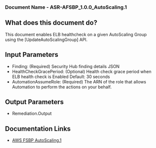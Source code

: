 ### Document Name - ASR-AFSBP_1.0.0_AutoScaling.1

## What does this document do?
This document enables ELB healthcheck on a given AutoScaling Group using the [UpdateAutoScalingGroup] API.

## Input Parameters
* Finding: (Required) Security Hub finding details JSON
* HealthCheckGracePeriod: (Optional) Health check grace period when ELB health check is Enabled
Default: 30 seconds
* AutomationAssumeRole: (Required) The ARN of the role that allows Automation to perform the actions on your behalf.

## Output Parameters
* Remediation.Output

## Documentation Links
* [AWS FSBP AutoScaling.1](https://docs.aws.amazon.com/securityhub/latest/userguide/securityhub-standards-fsbp-controls.html#fsbp-autoscaling-1)
